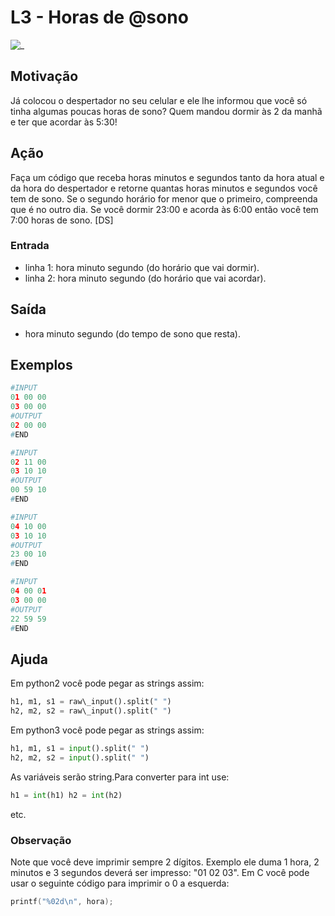 # L3 - Horas de @sono

![_](https://raw.githubusercontent.com/qxcodefup/arcade/master/base/sono/cover.jpg)

## Motivação

Já colocou o despertador no seu celular e ele lhe informou que você só tinha algumas poucas horas de sono?
Quem mandou dormir às 2 da manhã e ter que acordar às 5:30!

## Ação

Faça um código que receba horas minutos e segundos tanto da hora atual e da hora do despertador e retorne quantas horas minutos e segundos você tem de sono.
Se o segundo horário for menor que o primeiro, compreenda que é no outro dia.
Se você dormir 23:00 e acorda às 6:00 então você tem 7:00 horas de sono.
\[DS\]

### Entrada

- linha 1: hora minuto segundo (do horário que vai dormir).
- linha 2: hora minuto segundo (do horário que vai acordar).

## Saída

- hora minuto segundo (do tempo de sono que resta).

## Exemplos

``` py
#INPUT
01 00 00
03 00 00
#OUTPUT
02 00 00
#END
```

```py
#INPUT
02 11 00
03 10 10
#OUTPUT
00 59 10
#END
```

```py
#INPUT
04 10 00
03 10 10
#OUTPUT
23 00 10
#END
```

```py
#INPUT
04 00 01
03 00 00
#OUTPUT
22 59 59
#END
```

## Ajuda

Em python2 você pode pegar as strings assim:

```py
h1, m1, s1 = raw\_input().split(" ")
h2, m2, s2 = raw\_input().split(" ")
```

Em python3 você pode pegar as strings assim:

```py
h1, m1, s1 = input().split(" ")
h2, m2, s2 = input().split(" ")
```

As variáveis serão string.Para converter para int use:

```py
h1 = int(h1) h2 = int(h2) 
```

etc.

### Observação

Note que você deve imprimir sempre 2 dígitos. Exemplo ele duma 1 hora, 2 minutos e 3 segundos deverá ser impresso: "01 02 03". Em C você pode usar o seguinte código para imprimir o 0 a esquerda:

```c
printf("%02d\n", hora);
```
